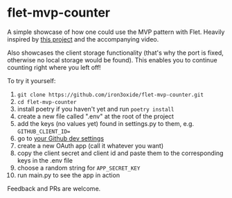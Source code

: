 # flet-mvp-counter

A simple showcase of how one could use the MVP pattern with Flet.
Heavily inspired by [this project](https://github.com/ArjanCodes/2022-gui/tree/main/mvp)
and the accompanying video.

Also showcases the client storage functionality (that's why the port is fixed,
otherwise no local storage would be found).
This enables you to continue counting right where you left off!

To try it yourself:

1. ```git clone https://github.com/iron3oxide/flet-mvp-counter.git```
2. ```cd flet-mvp-counter```
3. install poetry if you haven't yet and run ```poetry install```
4. create a new file called ".env" at the root of the project
5. add the keys (no values yet) found in settings.py to them, e.g. `GITHUB_CLIENT_ID=`
6. go to [your Github dev settings](https://github.com/settings/developers)
7. create a new OAuth app (call it whatever you want)
8. copy the client secret and client id
   and paste them to the corresponding keys in the .env file
9. choose a random string for `APP_SECRET_KEY`
10. run main.py to see the app in action

Feedback and PRs are welcome.
